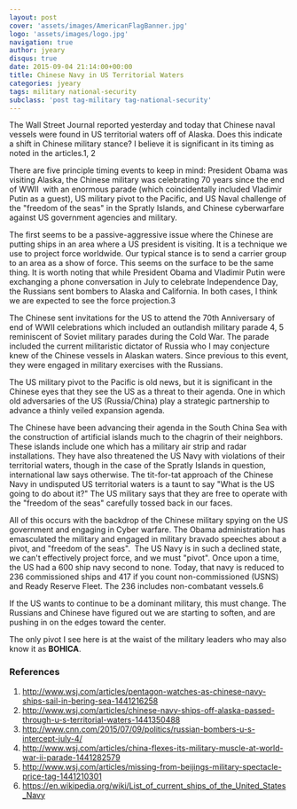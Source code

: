 ```yaml
---
layout: post
cover: 'assets/images/AmericanFlagBanner.jpg'
logo: 'assets/images/logo.jpg'
navigation: true
author: jyeary
disqus: true
date: 2015-09-04 21:14:00+00:00
title: Chinese Navy in US Territorial Waters
categories: jyeary
tags: military national-security
subclass: 'post tag-military tag-national-security'
---
```

The Wall Street Journal reported yesterday and today that Chinese naval vessels were found in US territorial waters off of Alaska. Does this indicate a shift in Chinese military stance? I believe it is significant in its timing as noted in the articles.1, 2

There are five principle timing events to keep in mind: President Obama was visiting Alaska, the Chinese military was celebrating 70 years since the end of WWII  with an enormous parade (which coincidentally included Vladimir Putin as a guest), US military pivot to the Pacific, and US Naval challenge of the "freedom of the seas" in the Spratly Islands, and Chinese cyberwarfare against US government agencies and military.

The first seems to be a passive-aggressive issue where the Chinese are putting ships in an area where a US president is visiting. It is a technique we use to project force worldwide. Our typical stance is to send a carrier group to an area as a show of force. This seems on the surface to be the same thing. It is worth noting that while President Obama and Vladimir Putin were exchanging a phone conversation in July to celebrate Independence Day, the Russians sent bombers to Alaska and California. In both cases, I think we are expected to see the force projection.3

The Chinese sent invitations for the US to attend the 70th Anniversary of end of WWII celebrations which included an outlandish military parade 4, 5 reminiscent of Soviet military parades during the Cold War. The parade included the current militaristic dictator of Russia who I may conjecture knew of the Chinese vessels in Alaskan waters. Since previous to this event, they were engaged in military exercises with the Russians.

The US military pivot to the Pacific is old news, but it is significant in the Chinese eyes that they see the US as a threat to their agenda. One in which old adversaries of the US (Russia/China) play a strategic partnership to advance a thinly veiled expansion agenda.

The Chinese have been advancing their agenda in the South China Sea with the construction of artificial islands much to the chagrin of their neighbors. These islands include one which has a military air strip and radar installations. They have also threatened the US Navy with violations of their territorial waters, though in the case of the Spratly Islands in question, international law says otherwise. The tit-for-tat approach of the Chinese Navy in undisputed US territorial waters is a taunt to say "What is the US going to do about it?" The US military says that they are free to operate with the "freedom of the seas" carefully tossed back in our faces.

All of this occurs with the backdrop of the Chinese military spying on the US government and engaging in Cyber warfare. The Obama administration has emasculated the military and engaged in military bravado speeches about a pivot, and "freedom of the seas".  The US Navy is in such a declined state, we can't effectively project force, and we must "pivot". Once upon a time, the US had a 600 ship navy second to none. Today, that navy is reduced to 236 commissioned ships and 417 if you count non-commissioned (USNS) and Ready Reserve Fleet. The 236 includes non-combatant vessels.6

If the US wants to continue to be a dominant military, this must change. The Russians and Chinese have figured out we are starting to soften, and are pushing in on the edges toward the center.

The only pivot I see here is at the waist of the military leaders who may also know it as **BOHICA**.

### References
1. http://www.wsj.com/articles/pentagon-watches-as-chinese-navy-ships-sail-in-bering-sea-1441216258
2. http://www.wsj.com/articles/chinese-navy-ships-off-alaska-passed-through-u-s-territorial-waters-1441350488
3. http://www.cnn.com/2015/07/09/politics/russian-bombers-u-s-intercept-july-4/
4. http://www.wsj.com/articles/china-flexes-its-military-muscle-at-world-war-ii-parade-1441282579
5. http://www.wsj.com/articles/missing-from-beijings-military-spectacle-price-tag-1441210301
6. https://en.wikipedia.org/wiki/List_of_current_ships_of_the_United_States_Navy